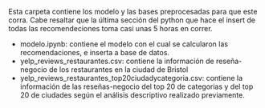 Esta carpeta contiene los modelo y las bases preprocesadas para que este corra.
Cabe resaltar que la última sección del python que hace el insert de todas las recomendeciones toma casi unas 5 horas en correr.
- modelo.ipynb: contiene el modelo con el cual se calcularon las recomendaciones, e inserta a base de datos.
- yelp_reviews_restaurantes.csv: contiene la información de reseña-negocio de los restaurantes en la ciudad de Bristol
- yelp_reviews_restaurantes_top20ciudadycategoria.csv: contiene la información de las reseñas-negocio del top 20 de categorias y del top 20 de ciudades según el análisis descriptivo realizado previamente.
